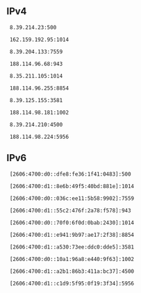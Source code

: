 ## IPv4
```
 8.39.214.23:500
```
```
 162.159.192.95:1014
```
```
 8.39.204.133:7559
```
```
 188.114.96.68:943
```
```
 8.35.211.105:1014
```
```
 188.114.96.255:8854
```
```
 8.39.125.155:3581
```
```
 188.114.98.181:1002
```
```
 8.39.214.210:4500
```
```
 188.114.98.224:5956
```

## IPv6
```
 [2606:4700:d0::dfe8:fe36:1f41:0483]:500
```
```
 [2606:4700:d1::8e6b:49f5:40bd:881e]:1014
```
```
 [2606:4700:d0::036c:ee11:5b58:9902]:7559
```
```
 [2606:4700:d1::55c2:476f:2a78:f578]:943
```
```
 [2606:4700:d0::70f0:6f0d:0bab:2430]:1014
```
```
 [2606:4700:d1::e941:9b97:ae17:2f38]:8854
```
```
 [2606:4700:d1::a530:73ee:ddc0:dde5]:3581
```
```
 [2606:4700:d0::10a1:96a8:e440:9f63]:1002
```
```
 [2606:4700:d1::a2b1:86b3:411a:bc37]:4500
```
```
 [2606:4700:d1::c1d9:5f95:0f19:3f34]:5956
```
